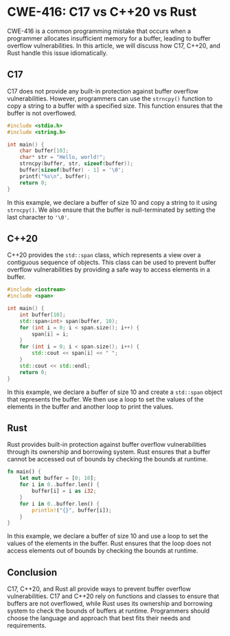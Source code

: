 # CWE-416: C17 vs C++20 vs Rust

CWE-416 is a common programming mistake that occurs when a programmer allocates insufficient memory 
for a buffer, leading to buffer overflow vulnerabilities. In this article, we will discuss how C17, 
C++20, and Rust handle this issue idiomatically.

## C17

C17 does not provide any built-in protection against buffer overflow vulnerabilities. However, 
programmers can use the `strncpy()` function to copy a string to a buffer with a specified size. 
This function ensures that the buffer is not overflowed.

```c
#include <stdio.h>
#include <string.h>

int main() {
    char buffer[10];
    char* str = "Hello, world!";
    strncpy(buffer, str, sizeof(buffer));
    buffer[sizeof(buffer) - 1] = '\0';
    printf("%s\n", buffer);
    return 0;
}
```

In this example, we declare a buffer of size 10 and copy a string to it using `strncpy()`. We also 
ensure that the buffer is null-terminated by setting the last character to `'\0'`.

## C++20

C++20 provides the `std::span` class, which represents a view over a contiguous sequence of 
objects. This class can be used to prevent buffer overflow vulnerabilities by providing a safe way 
to access elements in a buffer.

```cpp
#include <iostream>
#include <span>

int main() {
    int buffer[10];
    std::span<int> span(buffer, 10);
    for (int i = 0; i < span.size(); i++) {
        span[i] = i;
    }
    for (int i = 0; i < span.size(); i++) {
        std::cout << span[i] << " ";
    }
    std::cout << std::endl;
    return 0;
}
```

In this example, we declare a buffer of size 10 and create a `std::span` object that represents the 
buffer. We then use a loop to set the values of the elements in the buffer and another loop to 
print the values.

## Rust

Rust provides built-in protection against buffer overflow vulnerabilities through its ownership and 
borrowing system. Rust ensures that a buffer cannot be accessed out of bounds by checking the 
bounds at runtime.

```rust
fn main() {
    let mut buffer = [0; 10];
    for i in 0..buffer.len() {
        buffer[i] = i as i32;
    }
    for i in 0..buffer.len() {
        println!("{}", buffer[i]);
    }
}
```

In this example, we declare a buffer of size 10 and use a loop to set the values of the elements in 
the buffer. Rust ensures that the loop does not access elements out of bounds by checking the 
bounds at runtime.

## Conclusion

C17, C++20, and Rust all provide ways to prevent buffer overflow vulnerabilities. C17 and C++20 
rely on functions and classes to ensure that buffers are not overflowed, while Rust uses its 
ownership and borrowing system to check the bounds of buffers at runtime. Programmers should choose 
the language and approach that best fits their needs and requirements.

